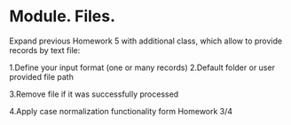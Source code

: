 # Module. Files.

Expand previous Homework 5 with additional class, which allow to provide records by text file:

1.Define your input format (one or many records)
2.Default folder or user provided file path

3.Remove file if it was successfully processed

4.Apply case normalization functionality form Homework 3/4



